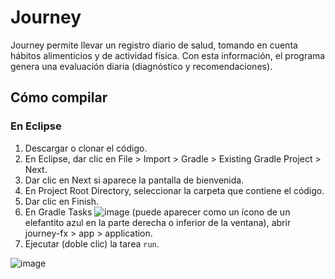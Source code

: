 # Journey

Journey permite llevar un registro diario de salud, tomando en cuenta hábitos alimenticios y de actividad física. 
Con esta información, el programa genera una evaluación diaria (diagnóstico y recomendaciones).

## Cómo compilar

### En Eclipse

1. Descargar o clonar el código.
2. En Eclipse, dar clic en File > Import > Gradle > Existing Gradle Project > Next.
3. Dar clic en Next si aparece la pantalla de bienvenida.
4. En Project Root Directory, seleccionar la carpeta que contiene el código.
5. Dar clic en Finish.
6. En Gradle Tasks ![image](https://user-images.githubusercontent.com/58057324/152627857-4ca84911-4a76-4c76-97be-e4e668fb3e5d.png)
 (puede aparecer como un ícono de un elefantito azul en la
   parte derecha o inferior de la ventana), abrir journey-fx > app >
   application.
7. Ejecutar (doble clic) la tarea `run`.

![image](https://user-images.githubusercontent.com/58057324/152627866-bd4f3604-d0f8-4fc0-9c95-0a9b982b6172.png)
